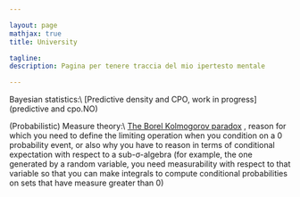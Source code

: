 ```yaml
---

layout: page
mathjax: true
title: University

tagline:
description: Pagina per tenere traccia del mio ipertesto mentale

---
```


Bayesian statistics:\\
[Predictive density and CPO, work in progress](predictive and cpo.NO)

(Probabilistic) Measure theory:\\
[The Borel Kolmogorov paradox](https://en.wikipedia.org/wiki/Borel%E2%80%93Kolmogorov_paradox)
, reason for which you need to define the limiting operation when you condition on a
0 probability event, or also why you have to reason in terms of conditional expectation with respect to a
sub-σ-algebra (for example, the one generated by a random variable,
you need measurability with respect to that variable so that you can make integrals 
to compute conditional probabilities on sets that have measure greater than 0) 